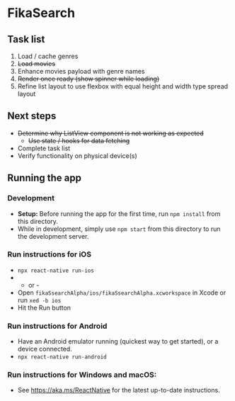 # FikaSearch

## Task list

  1. Load / cache genres
  2. ~~Load movies~~
  3. Enhance movies payload with genre names
  4. ~~Render once ready (show spinner while loading)~~
  5. Refine list layout to use flexbox with equal height and width type spread layout

## Next steps ##

* ~~Determine why ListView component is not working as expected~~
  * ~~Use state / hooks for data fetching~~
* Complete task list
* Verify functionality on physical device(s)

## Running the app

### Development

* **Setup:** Before running the app for the first time, run `npm install` from this directory.
* While in development, simply use `npm start` from this directory to run the development server.

### Run instructions for iOS

* `npx react-native run-ios`
* - or -
* Open `fikaSsearchAlpha/ios/fikaSsearchAlpha.xcworkspace` in Xcode or run `xed -b ios`
* Hit the Run button

### Run instructions for Android

* Have an Android emulator running (quickest way to get started), or a device connected.
* `npx react-native run-android`

### Run instructions for Windows and macOS:

* See https://aka.ms/ReactNative for the latest up-to-date instructions.